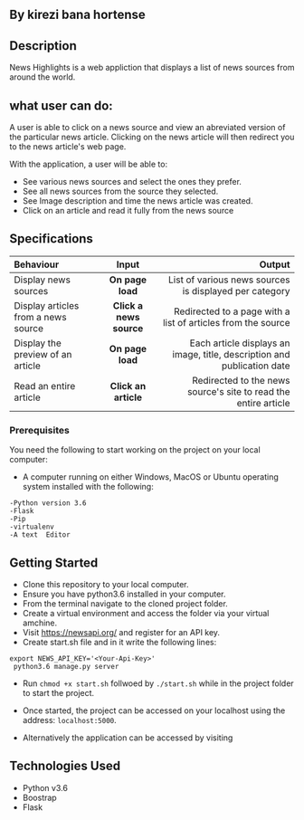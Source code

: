 ## By kirezi bana hortense

## Description

News Highlights is a web appliction that displays a list of news sources from around the world. 
## what user can do:
 A user is able to click on a news source and view an abreviated version of the particular news article. Clicking on the news article will then redirect you to the news article's web page.

 With the application, a user will be able to:

* See various news sources and select the ones they prefer.
* See all news sources from the source they selected.
* See Image description and time the news article was created.
* Click on an article and read it fully from the news source

## Specifications

| Behaviour | Input | Output |
| :---------------- | :---------------: | ------------------: |
| Display news sources | **On page load** | List of various news sources is displayed per category |
| Display articles from a news source | **Click a news source** | Redirected to a page with a list of articles from the source |
| Display the preview of an article | **On page load** | Each article displays an image, title, description and publication date |
| Read an entire article | **Click an article** | Redirected to the news source's site to read the entire article |

### Prerequisites

You need the following to start working on the project on your local computer:

* A computer running on either Windows, MacOS or Ubuntu operating system installed with the following:

```
-Python version 3.6
-Flask
-Pip
-virtualenv
-A text  Editor
```
## Getting Started

* Clone this repository to your local computer.
* Ensure you have python3.6 installed in your computer.
* From the terminal navigate to the cloned project folder.
* Create a virtual environment and access the folder via your virtual amchine.
* Visit https://newsapi.org/ and register for an API key.
* Create start.sh file and in it write the following lines:
```
export NEWS_API_KEY='<Your-Api-Key>'
 python3.6 manage.py server
```
* Run ```chmod +x start.sh``` follwoed by ``` ./start.sh ``` while in the project folder to start the project.

* Once started, the project can be accessed on your localhost using the address: ``` localhost:5000 ```.
* Alternatively the application can be accessed by visiting 

## Technologies Used

* Python v3.6
* Boostrap
* Flask
